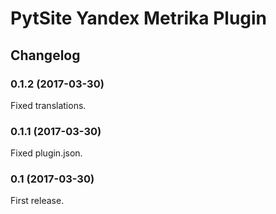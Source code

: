 # PytSite Yandex Metrika Plugin


## Changelog


### 0.1.2 (2017-03-30)
Fixed translations.


### 0.1.1 (2017-03-30)
Fixed plugin.json.


### 0.1 (2017-03-30)
First release.
